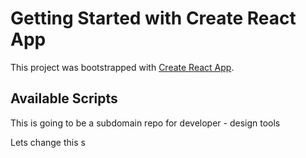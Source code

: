 # Getting Started with Create React App

This project was bootstrapped with [Create React App](https://github.com/facebook/create-react-app).

## Available Scripts

This is going to be a subdomain repo for developer - design tools

Lets change this
s
